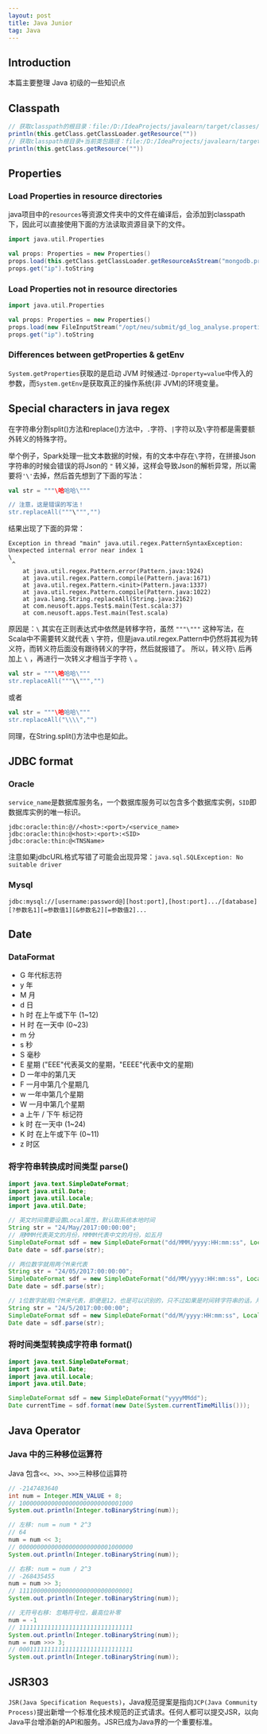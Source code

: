 ```yaml
---
layout: post
title: Java Junior
tag: Java
---
```


## Introduction
本篇主要整理 Java 初级的一些知识点

## Classpath 
```scala
// 获取classpath的根目录：file:/D:/IdeaProjects/javalearn/target/classes/
println(this.getClass.getClassLoader.getResource(""))
// 获取classpath根目录+当前类包路径：file:/D:/IdeaProjects/javalearn/target/classes/com/zq/
println(this.getClass.getResource(""))
```

## Properties
### Load Properties in resource directories
java项目中的`resources`等资源文件夹中的文件在编译后，会添加到classpath下，因此可以直接使用下面的方法读取资源目录下的文件。
```scala
import java.util.Properties

val props: Properties = new Properties()
props.load(this.getClass.getClassLoader.getResourceAsStream("mongodb.properties"))
props.get("ip").toString
```
### Load Properties not in resource directories
```scala
import java.util.Properties

val props: Properties = new Properties()
props.load(new FileInputStream("/opt/neu/submit/gd_log_analyse.properties"))
props.get("ip").toString
```

### Differences between getProperties & getEnv
`System.getProperties`获取的是启动 JVM 时候通过`-Dproperty=value`中传入的参数，而`System.getEnv`是获取真正的操作系统(非 JVM)的环境变量。

## Special characters in java regex
在字符串分割split()方法和replace()方法中，`.`字符、`|`字符以及`\`字符都是需要额外转义的特殊字符。

举个例子，Spark处理一批文本数据的时候，有的文本中存在`\`字符，在拼接Json字符串的时候会错误的将Json的 `"` 转义掉，这样会导致Json的解析异常，所以需要将`'\'`去掉，然后首先想到了下面的写法：

```scala
val str = """\哈哈哈\"""

// 注意，这是错误的写法！
str.replaceAll("""\""","")
```
结果出现了下面的异常：

```console
Exception in thread "main" java.util.regex.PatternSyntaxException: Unexpected internal error near index 1
\
 ^
	at java.util.regex.Pattern.error(Pattern.java:1924)
	at java.util.regex.Pattern.compile(Pattern.java:1671)
	at java.util.regex.Pattern.<init>(Pattern.java:1337)
	at java.util.regex.Pattern.compile(Pattern.java:1022)
	at java.lang.String.replaceAll(String.java:2162)
	at com.neusoft.apps.Test$.main(Test.scala:37)
	at com.neusoft.apps.Test.main(Test.scala)
```

原因是：`\` 其实在正则表达式中依然是转移字符，虽然 `"""\"""` 这种写法，在Scala中不需要转义就代表 `\` 字符，但是java.util.regex.Pattern中仍然将其视为转义符，而转义符后面没有跟待转义的字符，然后就报错了。
所以，转义符`\` 后再加上 `\` ，再进行一次转义才相当于字符 `\` 。

```scala
val str = """\哈哈哈\"""
str.replaceAll("""\\""","")
```
或者

```scala
val str = """\哈哈哈\"""
str.replaceAll("\\\\","")
```
同理，在String.split()方法中也是如此。

## JDBC format
### Oracle
`service_name`是数据库服务名，一个数据库服务可以包含多个数据库实例，`SID`即数据库实例的唯一标识。

```shell
jdbc:oracle:thin:@//<host>:<port>/<service_name>
jdbc:oracle:thin:@<host>:<port>:<SID> 
jdbc:oracle:thin:@<TNSName> 
```

注意如果jdbcURL格式写错了可能会出现异常：`java.sql.SQLException: No suitable driver`

### Mysql
```shell
jdbc:mysql://[username:password@][host:port],[host:port].../[database][?参数名1][=参数值1][&参数名2][=参数值2]... 
```

## Date
### DataFormat
* G 年代标志符
* y 年
* M 月
* d 日
* h 时 在上午或下午 (1~12)
* H 时 在一天中 (0~23)
* m 分
* s 秒
* S 毫秒
* E 星期 ("EEE"代表英文的星期，"EEEE"代表中文的星期)
* D 一年中的第几天
* F 一月中第几个星期几
* w 一年中第几个星期
* W 一月中第几个星期
* a 上午 / 下午 标记符 
* k 时 在一天中 (1~24)
* K 时 在上午或下午 (0~11)
* z 时区

### 将字符串转换成时间类型 parse()
```java
import java.text.SimpleDateFormat;
import java.util.Date;
import java.util.Locale;
import java.util.Date;

// 英文时间需要设置Local属性，默认取系统本地时间
String str = "24/May/2017:00:00:00";
// 用MMM代表英文的月份，MMMM代表中文的月份，如五月
SimpleDateFormat sdf = new SimpleDateFormat("dd/MMM/yyyy:HH:mm:ss", Locale.ENGLISH);
Date date = sdf.parse(str);

// 两位数字就用两个M来代表
String str = "24/05/2017:00:00:00";
SimpleDateFormat sdf = new SimpleDateFormat("dd/MM/yyyy:HH:mm:ss", Locale.ENGLISH);
Date date = sdf.parse(str);

// 1位数字就用1个M来代表，即便是12，也是可以识别的，只不过如果是时间转字符串的话，月份的结果是5，而不是05
String str = "24/5/2017:00:00:00";
SimpleDateFormat sdf = new SimpleDateFormat("dd/M/yyyy:HH:mm:ss", Locale.ENGLISH);
Date date = sdf.parse(str);
```

### 将时间类型转换成字符串 format()

```java
import java.text.SimpleDateFormat;
import java.util.Date;
import java.util.Locale;
import java.util.Date;

SimpleDateFormat sdf = new SimpleDateFormat("yyyyMMdd");
Date currentTime = sdf.format(new Date(System.currentTimeMillis()));
```

## Java Operator
### Java 中的三种移位运算符
Java 包含`<<`、`>>`、`>>>`三种移位运算符
```java
// -2147483640
int num = Integer.MIN_VALUE + 8;
// 10000000000000000000000000001000
System.out.println(Integer.toBinaryString(num));

// 左移: num = num * 2^3
// 64
num = num << 3;
// 00000000000000000000000001000000
System.out.println(Integer.toBinaryString(num));

// 右移: num = num / 2^3
// -268435455
num = num >> 3;
// 11110000000000000000000000000001
System.out.println(Integer.toBinaryString(num));

// 无符号右移: 忽略符号位，最高位补零
num = -1
// 11111111111111111111111111111111
System.out.println(Integer.toBinaryString(num));
num = num >>> 3;
// 00011111111111111111111111111111
System.out.println(Integer.toBinaryString(num));
```

## JSR303
`JSR(Java Specification Requests)`，Java规范提案是指向`JCP(Java Community Process)`提出新增一个标准化技术规范的正式请求。任何人都可以提交JSR，以向Java平台增添新的API和服务。JSR已成为Java界的一个重要标准。